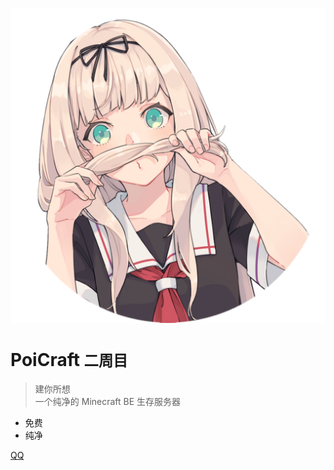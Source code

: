 ![logo](_media/poicraft.png)

# PoiCraft <small>二周目</small>

> 建你所想  
> 一个纯净的 Minecraft BE 生存服务器

- 免费
- 纯净

[QQ](https://jq.qq.com/?_wv=1027&k=5UqznJs)
